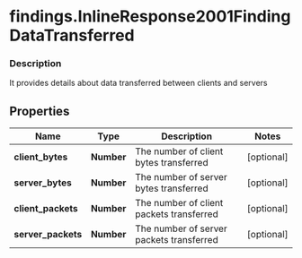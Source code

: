 # findings.InlineResponse2001FindingDataTransferred

### Description

It provides details about data transferred between clients and servers

## Properties
Name | Type | Description | Notes
------------ | ------------- | ------------- | -------------
**client_bytes** | **Number** | The number of client bytes transferred | [optional] 
**server_bytes** | **Number** | The number of server bytes transferred | [optional] 
**client_packets** | **Number** | The number of client packets transferred | [optional] 
**server_packets** | **Number** | The number of server packets transferred | [optional] 


